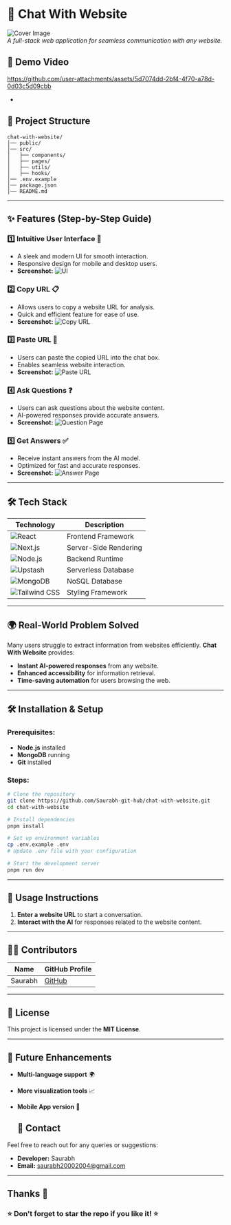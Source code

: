 # 🚀 Chat With Website

![Cover Image](https://github.com/Saurabh-git-hub/chat-with-website/blob/main/Image%20Chat%20With%20Website/Step%201%20Home%20page.png)  
*A full-stack web application for seamless communication with any website.*

## 🎥 Demo Video

https://github.com/user-attachments/assets/5d7074dd-2bf4-4f70-a78d-0d03c5d09cbb

-

## 📁 Project Structure
```
chat-with-website/
│── public/
│── src/
│   ├── components/
│   ├── pages/
│   ├── utils/
│   ├── hooks/
│── .env.example
│── package.json
│── README.md
```

---

## ✨ Features (Step-by-Step Guide)

### 1️⃣ Intuitive User Interface 🎨
- A sleek and modern UI for smooth interaction.
- Responsive design for mobile and desktop users.
- **Screenshot:** ![UI](https://github.com/Saurabh-git-hub/chat-with-website/blob/main/Image%20Chat%20With%20Website/Step%201%20Home%20page.png)

### 2️⃣ Copy URL 📋
- Allows users to copy a website URL for analysis.
- Quick and efficient feature for ease of use.
- **Screenshot:** ![Copy URL](https://github.com/Saurabh-git-hub/chat-with-website/blob/main/Image%20Chat%20With%20Website/Step%202%20Copy%20url.png)

### 3️⃣ Paste URL 📎
- Users can paste the copied URL into the chat box.
- Enables seamless website interaction.
- **Screenshot:** ![Paste URL](https://github.com/Saurabh-git-hub/chat-with-website/blob/main/Image%20Chat%20With%20Website/Step%203%20Paste%20url.png)

### 4️⃣ Ask Questions ❓
- Users can ask questions about the website content.
- AI-powered responses provide accurate answers.
- **Screenshot:** ![Question Page](https://github.com/Saurabh-git-hub/chat-with-website/blob/main/Image%20Chat%20With%20Website/Step%204%20Question%20page.png)

### 5️⃣ Get Answers ✅
- Receive instant answers from the AI model.
- Optimized for fast and accurate responses.
- **Screenshot:** ![Answer Page](https://github.com/Saurabh-git-hub/chat-with-website/blob/main/Image%20Chat%20With%20Website/Step%205%20Answer%20page.png)

---

## 🛠 Tech Stack

| Technology | Description |
|------------|------------|
| ![React](https://img.shields.io/badge/-React-61DAFB?style=flat&logo=react&logoColor=white) | Frontend Framework |
| ![Next.js](https://img.shields.io/badge/-Next.js-000000?style=flat&logo=nextdotjs) | Server-Side Rendering |
| ![Node.js](https://img.shields.io/badge/-Node.js-339933?style=flat&logo=node.js&logoColor=white) | Backend Runtime |
| ![Upstash](https://img.shields.io/badge/-Upstash-4CAF50?style=flat&logo=upstash&logoColor=white) | Serverless Database |
| ![MongoDB](https://img.shields.io/badge/-MongoDB-47A248?style=flat&logo=mongodb&logoColor=white) | NoSQL Database |
| ![Tailwind CSS](https://img.shields.io/badge/-Tailwind_CSS-38B2AC?style=flat&logo=tailwind-css&logoColor=white) | Styling Framework |

---

## 🌍 Real-World Problem Solved

Many users struggle to extract information from websites efficiently. **Chat With Website** provides:
- **Instant AI-powered responses** from any website.
- **Enhanced accessibility** for information retrieval.
- **Time-saving automation** for users browsing the web.

---

## 🛠 Installation & Setup

### Prerequisites:
- **Node.js** installed
- **MongoDB** running
- **Git** installed

### Steps:
```bash
# Clone the repository
git clone https://github.com/Saurabh-git-hub/chat-with-website.git
cd chat-with-website

# Install dependencies
pnpm install

# Set up environment variables
cp .env.example .env
# Update .env file with your configuration

# Start the development server
pnpm run dev
```

---

## 🔧 Usage Instructions
1. **Enter a website URL** to start a conversation.
2. **Interact with the AI** for responses related to the website content.

---

## 👨‍💻 Contributors

| Name | GitHub Profile |
|------|--------------|
| Saurabh | [GitHub](https://github.com/Saurabh-git-hub) |

---

## 📜 License
This project is licensed under the **MIT License**.

---


## 🚀 Future Enhancements
- **Multi-language support** 🌍
- **More visualization tools** 📈
- **Mobile App version** 📱

  ## 📧 **Contact**  

Feel free to reach out for any queries or suggestions:  
- **Developer:** Saurabh  
- **Email:** saurabh20002004@gmail.com  

---
Thanks 🙂
---

### ⭐ Don't forget to **star** the repo if you like it! ⭐

